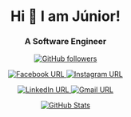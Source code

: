 <h1 align="center"> Hi 👋 I am Júnior!</h1>

<h3 align="center">A Software Engineer</h3>

<p align="center">
  <a href="https://github.com/juniortheodoro" target="_blank">
    <img src="https://img.shields.io/github/followers/juniortheodoro?style=social" alt="GitHub followers" />
  </a>
</p>

<p align="center">
  <a href="https://www.facebook.com/junior.atheodoro/" target="_blank">
    <img src="https://img.shields.io/badge/Facebook-Connect-blue?logo=facebook&style=for-the-badge" alt="Facebook URL" />
  </a>
  <a href="https://www.instagram.com/junior.atheodoro/" target="_blank">
    <img src="https://img.shields.io/badge/Instagram-Follow-red?logo=instagram&style=for-the-badge" alt="Instagram URL" />
  </a>
</p>

<p align="center">
  <a href="https://www.linkedin.com/in/juniortheodoro/" target="_blank">
    <img src="https://img.shields.io/badge/LinkedIn-Connect-blue?logo=linkedin&style=for-the-badge" alt="LinkedIn URL" />
  </a>
  <a href="mailto:junior18augusto@gmail.com" target="_blank">
    <img src="https://img.shields.io/badge/Gmail-Contact_Me-white?logo=gmail&style=for-the-badge&logoColor=red" alt="Gmail URL" />
  </a>
</p>

<p align="center">
  <a href="https://github.com/juniortheodoro" target="_blank">
    <img src="https://github-readme-stats.vercel.app/api?username=juniortheodoro&count_private=true&show_icons=true&hide=stars&theme=radical" alt="GitHub Stats" />
  </a>
</p>
